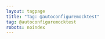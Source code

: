 ```yaml
---
layout: tagpage
title: "Tag: @autoconfiguremocktest"
tag: @autoconfiguremocktest
robots: noindex
---
```


